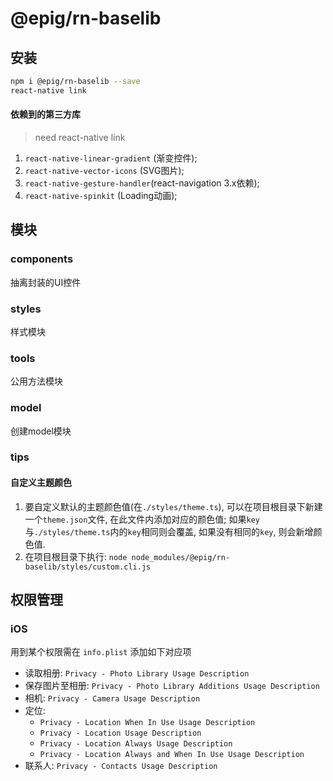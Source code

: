 # @epig/rn-baselib

## 安装
```bash
npm i @epig/rn-baselib --save
react-native link
```

#### 依赖到的第三方库
> need react-native link
1. `react-native-linear-gradient` (渐变控件);
2. `react-native-vector-icons` (SVG图片);
3. `react-native-gesture-handler`(react-navigation 3.x依赖);
4. `react-native-spinkit` (Loading动画);

## 模块
### components
抽离封装的UI控件

### styles
样式模块

### tools
公用方法模块

### model
创建model模块

### tips
#### 自定义主题颜色
1. 要自定义默认的主题颜色值(在`./styles/theme.ts`), 可以在项目根目录下新建一个`theme.json`文件, 在此文件内添加对应的颜色值; 如果`key`与`./styles/theme.ts`内的`key`相同则会覆盖, 如果没有相同的`key`, 则会新增颜色值.
2. 在项目根目录下执行: `node node_modules/@epig/rn-baselib/styles/custom.cli.js`

## 权限管理
### iOS
用到某个权限需在 `info.plist` 添加如下对应项
- 读取相册: `Privacy - Photo Library Usage Description`  
- 保存图片至相册: `Privacy - Photo Library Additions Usage Description`
- 相机: `Privacy - Camera Usage Description`
- 定位:
    + `Privacy - Location When In Use Usage Description`
    + `Privacy - Location Usage Description`
    + `Privacy - Location Always Usage Description`
    + `Privacy - Location Always and When In Use Usage Description`
- 联系人: `Privacy - Contacts Usage Description`